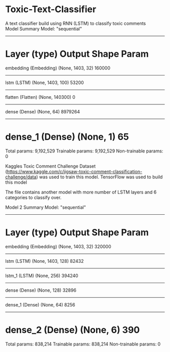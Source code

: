 # Toxic-Text-Classifier
A text classifier build using RNN (LSTM) to classify toxic comments  
Model Summary
Model: "sequential"
_________________________________________________________________
Layer (type)                 Output Shape              Param    
=================================================================
embedding (Embedding)        (None, 1403, 32)          160000    
_________________________________________________________________
lstm (LSTM)                  (None, 1403, 100)         53200     
_________________________________________________________________
flatten (Flatten)            (None, 140300)            0         
_________________________________________________________________
dense (Dense)                (None, 64)                8979264   
_________________________________________________________________
dense_1 (Dense)              (None, 1)                 65        
=================================================================
Total params: 9,192,529
Trainable params: 9,192,529
Non-trainable params: 0

Kaggles Toxic Comment Challenge Dataset (https://www.kaggle.com/c/jigsaw-toxic-comment-classification-challenge/data) was used to train this model.
TensorFlow was used to build this model

The file contains another model with more number of LSTM layers and 6 categories to classify over.

Model 2 Summary
Model: "sequential"
_________________________________________________________________
Layer (type)                 Output Shape              Param    
=================================================================
embedding (Embedding)        (None, 1403, 32)          320000    
_________________________________________________________________
lstm (LSTM)                  (None, 1403, 128)         82432     
_________________________________________________________________
lstm_1 (LSTM)                (None, 256)               394240    
_________________________________________________________________
dense (Dense)                (None, 128)               32896     
_________________________________________________________________
dense_1 (Dense)              (None, 64)                8256      
_________________________________________________________________
dense_2 (Dense)              (None, 6)                 390       
=================================================================
Total params: 838,214
Trainable params: 838,214
Non-trainable params: 0
